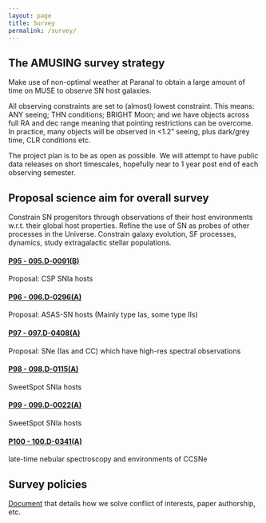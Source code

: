 ```yaml
---
layout: page
title: Survey 
permalink: /survey/
---
```


<!--Overall aims, strategy and policies, proposals-->

## The AMUSING survey strategy

Make use of non-optimal weather at Paranal to obtain a large amount of time on MUSE to observe SN host galaxies.

All observing constraints are set to (almost) lowest constraint. This means: ANY seeing; THN conditions; BRIGHT Moon; and we have objects across full RA and dec range meaning that pointing restrictions can be overcome. In practice, many objects will be observed in <1.2” seeing, plus dark/grey time, CLR conditions etc.

The project plan is to be as open as possible. We will attempt to have public data releases on short timescales, hopefully near to 1 year post end of each observing semester.

## Proposal science aim for overall survey

Constrain SN progenitors through observations of their host environments w.r.t. their global host properties.
Refine the use of SN as probes of other processes in the Universe.
Constrain galaxy evolution, SF processes, dynamics, study extragalactic stellar populations.

#### [P95 - 095.D-0091(B)](docs/amusing_P95.pdf)
Proposal: CSP SNIa hosts

#### [P96 - 096.D-0296(A)](docs/amusing_P96.pdf)
Proposal: ASAS-SN hosts (Mainly type Ias, some type IIs)

#### [P97 - 097.D-0408(A)](docs/amusing_P97.pdf)
Proposal: SNe (Ias and CC) which have high-res spectral observations

#### [P98 - 098.D-0115(A)](docs/amusing_P98.pdf)
SweetSpot SNIa hosts

#### [P99 - 099.D-0022(A)](docs/amusing_P99.pdf)
SweetSpot SNIa hosts

#### [P100 - 100.D-0341(A)](docs/amusing_P100.pdf)			
late-time nebular spectroscopy and environments of CCSNe


## Survey policies

[Document](docs/AMUSING_survey_policies.pdf) that details how we solve conflict of interests, paper authorship, etc.

